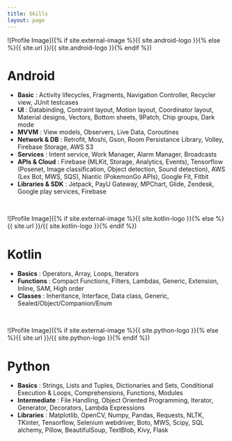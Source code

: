 ```yaml
---
title: Skills
layout: page
---
```

![Profile Image]({% if site.external-image %}{{ site.android-logo }}{% else %}{{ site.url }}/{{ site.android-logo }}{% endif %})

<h1>Android</h1>

<ul class="android-skill-list">
	<li><strong>Basic</strong> : Activity lifecycles, Fragments, Navigation Controller, Recycler view, JUnit testcases</li>
	<li><strong>UI</strong> : Databinding, Contraint layout, Motion layout, Coordinator layout, Material designs, Vectors, Bottom sheets, 9Patch, Chip groups, Dark mode</li>
  <li><strong>MVVM</strong> : View models, Observers, Live Data, Coroutines</li>
	<li><strong>Network & DB</strong> : Retrofit, Moshi, Gson, Room Persistance Library, Volley, Firebase Storage, AWS S3</li>
  <li><strong>Services</strong> : Intent service, Work Manager, Alarm Manager, Broadcasts</li>
  <li><strong>APIs & Cloud</strong> : Firebase (MLKit, Storage, Analytics, Events), Tensorflow (Posenet, Image classification, Object detection, Sound detection), AWS (Lex Bot, MWS, SQS), Niantic (PokemonGo APIs), Google Fit, Fitbit</li>
  <li><strong>Libraries & SDK</strong> : Jetpack, PayU Gateway, MPChart, Glide, Zendesk, Google play services, Firebase</li>
</ul>

<br>

![Profile Image]({% if site.external-image %}{{ site.kotlin-logo }}{% else %}{{ site.url }}/{{ site.kotlin-logo }}{% endif %})

<h1>Kotlin</h1>

<ul class="kotlin-skill-list">
	<li><strong>Basics</strong> : Operators, Array, Loops, Iterators</li>
	<li><strong>Functions</strong> : Compact Functions, Filters, Lambdas, Generic, Extension, Inline, SAM, High order</li>
	<li><strong>Classes</strong> : Inheritance, Interface, Data class, Generic, Sealed/Object/Companion/Enum</li>
</ul>

<br>

![Profile Image]({% if site.external-image %}{{ site.python-logo }}{% else %}{{ site.url }}/{{ site.python-logo }}{% endif %})

<h1>Python</h1>

<ul class="python-skill-list">
	<li><strong>Basics</strong> : Strings, Lists and Tuples, Dictionaries and Sets, Conditional Execution & Loops, Comprehensions, Functions, Modules</li>
	<li><strong>Intermediate</strong> : File Handling, Object Oriented Programming, Iterator, Generator, Decorators, Lambda Expressions</li>
	<li><strong>Libraries</strong> : Matplotlib, OpenCV, Numpy, Pandas, Requests, NLTK, TKinter, Tensorflow, Selenium webdriver, Boto, MWS, Scipy, SQL alchemy, Pillow, BeautifulSoup, TextBlob, Kivy, Flask</li>
</ul>


